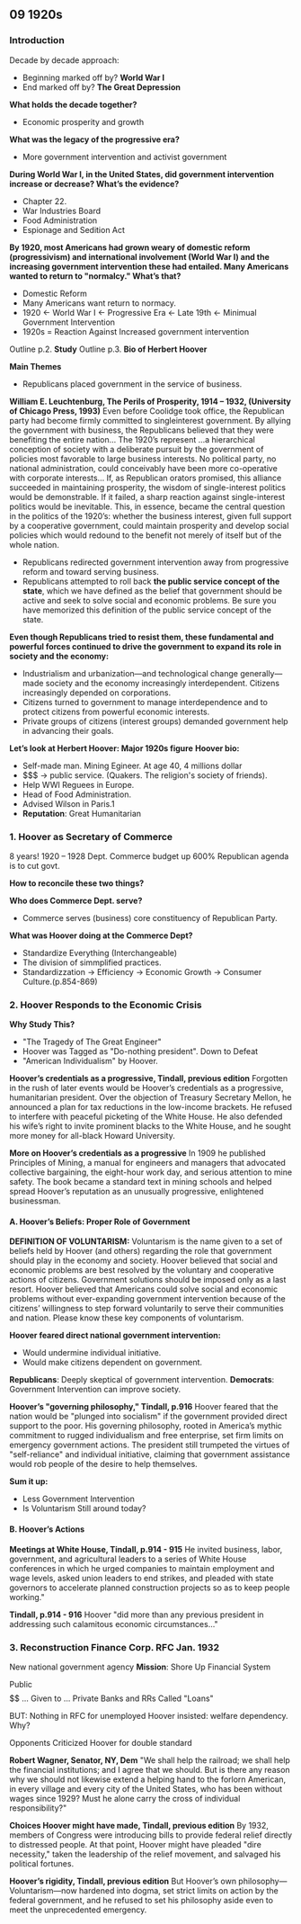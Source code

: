 ## 09 1920s

### Introduction
Decade by decade approach:
+ Beginning marked off by? **World War I**
+ End marked off by? **The Great Depression**

**What holds the decade together?**
+ Economic prosperity and growth

**What was the legacy of the progressive era?**
+ More government intervention and activist government

**During World War I, in the United States, did government intervention increase or decrease? What’s the evidence?**
+ Chapter 22.
+ War Industries Board
+ Food Administration
+ Espionage and Sedition Act

**By 1920, most Americans had grown weary of domestic reform (progressivism) and international involvement (World War I) and the increasing government intervention these had entailed. Many Americans wanted to return to "normalcy." What’s that?**
+ Domestic Reform
+ Many Americans want return to normacy.
+ 1920 $\leftarrow$ World War I $\leftarrow$ Progressive Era $\leftarrow$ Late 19th $\leftarrow$ Minimual Government Intervention
+ 1920s = Reaction Against Increased government intervention

Outline p.2. **Study**
Outline p.3. **Bio of Herbert Hoover**

**Main Themes**
+ Republicans placed government in the service of business.

**William E. Leuchtenburg, The Perils of Prosperity, 1914 – 1932, (University of Chicago Press, 1993)**
Even before Coolidge took office, the Republican party had become firmly committed to singleinterest government. By allying the government with business, the Republicans believed that they were benefiting the entire nation... The 1920’s represent ...a hierarchical conception of society with a deliberate pursuit by the government of policies most favorable to large business interests. No political party, no national administration, could conceivably have been more co-operative with corporate interests... If, as Republican orators promised, this alliance succeeded in maintaining prosperity, the wisdom of single-interest politics would be demonstrable. If it failed, a sharp reaction against single-interest politics would be inevitable. This, in essence, became the central question in the politics of the 1920’s: whether the business interest, given full support by a cooperative government, could maintain prosperity and develop social policies which would redound to the benefit not merely of itself but of the whole nation.
+ Republicans redirected government intervention away from progressive reform and toward serving business.
+ Republicans attempted to roll back **the public service concept of the state**, which we have defined as the belief that government should be active and seek to solve social and economic problems. Be sure you have memorized this definition of the public service concept of the state.

**Even though Republicans tried to resist them, these fundamental and powerful forces continued to drive the government to expand its role in society and the economy:**
+ Industrialism and urbanization—and technological change generally—made society and the economy increasingly interdependent. Citizens increasingly depended on corporations.
+ Citizens turned to government to manage interdependence and to protect citizens from powerful economic interests.
+ Private groups of citizens (interest groups) demanded government help in advancing their goals.

**Let’s look at Herbert Hoover: Major 1920s figure**
**Hoover bio:**
+ Self-made man. Mining Egineer. At age 40, 4 millions dollar
+ \$\$\$ $\to$ public service. (Quakers. The religion's society of friends).
+ Help WWI Reguees in Europe.
+ Head of Food Administration.
+ Advised Wilson in Paris.1
+ **Reputation**: Great Humanitarian

### 1. Hoover as Secretary of Commerce
8 years! 1920 – 1928
Dept. Commerce budget up 600%
Republican agenda is to cut govt.

**How to reconcile these two things?**

**Who does Commerce Dept. serve?**
+ Commerce serves (business) core constituency of Republican Party.

**What was Hoover doing at the Commerce Dept?**
+ Standardize Everything (Interchangeable)
+ The division of simmplified practices.
+ Standardizzation $\to$ Efficiency $\to$ Economic Growth $\to$ Consumer Culture.(p.854-869)

### 2. Hoover Responds to the Economic Crisis
**Why Study This?**
+ "The Tragedy of The Great Engineer"
+ Hoover was Tagged as "Do-nothing president". Down to Defeat
+ "American Individualism" by Hoover.

**Hoover’s credentials as a progressive, Tindall, previous edition**
Forgotten in the rush of later events would be Hoover’s credentials as a progressive, humanitarian president. Over the objection of Treasury Secretary Mellon, he announced a plan for tax reductions in the low-income brackets. He refused to interfere with peaceful picketing of the White House. He also defended his wife’s right to invite prominent blacks to the White House, and he sought more money for all-black Howard University.

**More on Hoover’s credentials as a progressive**
In 1909 he published Principles of Mining, a manual for engineers and managers that advocated collective bargaining, the eight-hour work day, and serious attention to mine safety. The book became a standard text in mining schools and helped spread Hoover’s reputation as an unusually progressive, enlightened businessman.

#### A. Hoover’s Beliefs: Proper Role of Government
**DEFINITION OF VOLUNTARISM:**
Voluntarism is the name given to a set of beliefs held by Hoover (and others) regarding the role that government should play in the economy and society. Hoover believed that social and economic problems are best resolved by the voluntary and cooperative actions of citizens. Government solutions should be imposed only as a last resort. Hoover believed that Americans could solve social and economic problems without ever-expanding government intervention because of the citizens’ willingness to step forward voluntarily to serve their communities and nation. Please know these key components of voluntarism.

**Hoover feared direct national government intervention:**
+ Would undermine individual initiative.
+ Would make citizens dependent on government.

**Republicans**: Deeply skeptical of government intervention.
**Democrats**: Government Intervention can improve society.

**Hoover’s "governing philosophy," Tindall, p.916**
Hoover feared that the nation would be "plunged into socialism" if the government provided direct support to the poor. His governing philosophy, rooted in America’s mythic commitment to rugged individualism and free enterprise, set firm limits on emergency government actions. The president still trumpeted the virtues of "self-reliance" and individual initiative, claiming that government assistance would rob people of the desire to help themselves.

**Sum it up:**
+ Less Government Intervention
+ Is Voluntarism Still around today?

#### B. Hoover’s Actions
**Meetings at White House, Tindall, p.914 - 915**
He invited business, labor, government, and agricultural leaders to a series of White House conferences in which he urged companies to maintain employment and wage levels, asked union leaders to end strikes, and pleaded with state governors to accelerate planned construction projects so as to keep people working."

**Tindall, p.914 - 916**
Hoover "did more than any previous president in addressing such calamitous economic circumstances..."

### 3. Reconstruction Finance Corp. RFC Jan. 1932
New national government agency
**Mission**: Shore Up Financial System

Public $$$$$$ ... Given to ... Private Banks and RRs
Called "Loans"

BUT: Nothing in RFC for unemployed
Hoover insisted: welfare dependency.
Why?

Opponents Criticized Hoover for double standard

**Robert Wagner, Senator, NY, Dem**
"We shall help the railroad; we shall help the financial institutions; and I agree that we should. But is there any reason why we should not likewise extend a helping hand to the forlorn American, in every village and every city of the United States, who has been without wages since 1929? Must
he alone carry the cross of individual responsibility?"

**Choices Hoover might have made, Tindall, previous edition**
By 1932, members of Congress were introducing bills to provide federal relief directly to distressed people.
At that point, Hoover might have pleaded "dire necessity," taken the leadership of the relief movement, and salvaged his political fortunes.

**Hoover’s rigidity, Tindall, previous edition**
But Hoover’s own philosophy—Voluntarism—now hardened into dogma, set strict limits on action by the federal government, and he refused to set his philosophy aside even to meet the unprecedented emergency.
